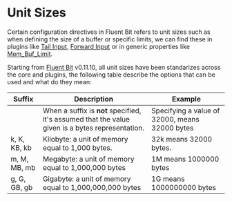 # Unit Sizes

Certain configuration directives in Fluent Bit refers to unit sizes such as when defining the size of a buffer or specific limits, we can find these in plugins like [Tail Input](../input/tail.md), [Forward Input](../input/forward.md) or in generic properties like [Mem_Buf_Limit](backpressure.md).

Starting from [Fluent Bit](http://fluentbit.io) v0.11.10, all unit sizes have been standarizes across the core and plugins, the following table describe the options that can be used and what do they mean:

| Suffix           | Description       | Example |
|------------------|-------------------|---------|
|                  | When a suffix is __not__ specified, it's assumed that the value given is a bytes representation. | Specifying a value of 32000, means 32000 bytes|
| k, K, KB, kb     | Kilobyte: a unit of memory equal to 1,000 bytes. | 32k means 32000 bytes. |
| m, M, MB, mb     | Megabyte: a unit of memory equal to 1,000,000 bytes | 1M means 1000000 bytes |
| g, G, GB, gb     | Gigabyte: a unit of memory equal to 1,000,000,000 bytes | 1G means 1000000000 bytes |
